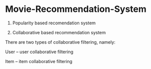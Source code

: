 # Movie-Recommendation-System

1. Popularity based recomendation system

2. Collaborative based recommendation system


There are two types of collaborative filtering, namely:

User – user collaborative filtering


Item – item collaborative filtering


